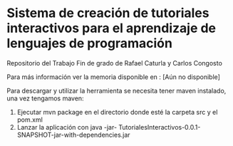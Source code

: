 # Sistema de creación de tutoriales interactivos para el aprendizaje de lenguajes de programación 

Repositorio del Trabajo Fin de grado de Rafael Caturla y Carlos Congosto

Para más información ver la memoria disponible en : [Aún no disponible]

Para descargar y utilizar la herramienta se necesita tener maven instalado, una vez tengamos maven:

  1. Ejecutar mvn package en el directorio donde esté la carpeta src y el pom.xml
  2. Lanzar la aplicación con java -jar- TutorialesInteractivos-0.0.1-SNAPSHOT-jar-with-dependencies.jar

